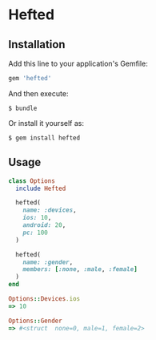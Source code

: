 # Hefted

## Installation

Add this line to your application's Gemfile:

```ruby
gem 'hefted'
```

And then execute:

    $ bundle

Or install it yourself as:

    $ gem install hefted

## Usage

```ruby
class Options
  include Hefted

  hefted(
    name: :devices,
    ios: 10,
    android: 20,
    pc: 100
  )

  hefted(
    name: :gender,
    members: [:none, :male, :female]
  )
end

Options::Devices.ios
=> 10

Options::Gender
=> #<struct  none=0, male=1, female=2>
```

